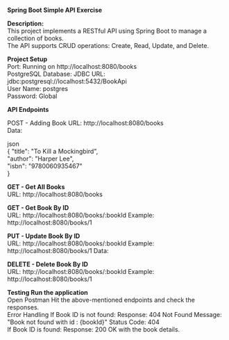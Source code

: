 **Spring Boot Simple API Exercise**

**Description:**
<br>
This project implements a RESTful API using Spring Boot to manage a collection of books. <br>
The API supports CRUD operations: Create, Read, Update, and Delete.

**Project Setup** <br>
Port: Running on http://localhost:8080/books  <br>
PostgreSQL Database: JDBC URL: jdbc:postgresql://localhost:5432/BookApi <br>
User Name: postgres <br>
Password: Global <br>

**API Endpoints**

POST - Adding Book URL: http://localhost:8080/books <br>
Data: <br>

json <br>
{ 
"title": "To Kill a Mockingbird", <br>
"author": "Harper Lee", <br>
"isbn": "9780060935467" <br>
}

**GET - Get All Books**  <br>
URL: http://localhost:8080/books

**GET - Get Book By ID** <br>
URL: http://localhost:8080/books/:bookId Example: http://localhost:8080/books/1

**PUT - Update Book By ID** <br>
URL: http://localhost:8080/books/:bookId Example: http://localhost:8080/books/1 Data:

**DELETE - Delete Book By ID** <br>
URL: http://localhost:8080/books/:bookId Example: http://localhost:8080/books/1

**Testing Run the application** <br>
Open Postman Hit the above-mentioned endpoints and check the responses. <br>
Error Handling If Book ID is not found: Response: 404 Not Found Message: "Book not found with id : {bookId}" Status Code: 404  <br>
If Book ID is found: Response: 200 OK with the book details.

